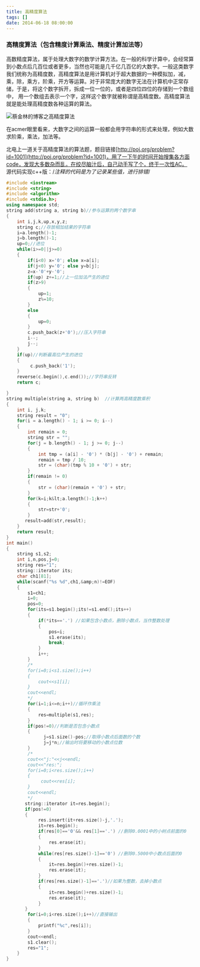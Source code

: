 ```yaml
---
title: 高精度算法
tags: []
date: 2014-06-18 08:00:00
---
```


### 高精度算法（包含精度计算乘法、精度计算加法等）

高数精度算法，属于处理大数字的数学计算方法。在一般的科学计算中，会经常算到小数点后几百位或者更多，当然也可能是几千亿几百亿的大数字。一般这类数字我们统称为高精度数，高精度算法是用计算机对于超大数据的一种模拟加，减，乘，除，乘方，阶乘，开方等运算。对于非常庞大的数字无法在计算机中正常存储，于是，将这个数字拆开，拆成一位一位的，或者是四位四位的存储到一个数组中， 用一个数组去表示一个字，这样这个数字就被称谓是高精度数。高精度算法就是能处理高精度数各种运算的算法。

![蔡金林的博客之高精度算法](/assets/images/precision.png)

在acmer眼里看来，大数字之间的运算一般都会用字符串的形式来处理，例如大数求阶乘，乘法，加法等。

北电上一道关于高精度算法的算法题，题目链接[http://poj.org/problem?id=1001](http://poj.org/problem?id=1001)，用了一下午的时间开始搜集各方面code，发现大多数杂而乱，在绞尽脑汁后，自己动手写了个，终于一次性AC。
源代码实现c++版：/*注释的代码是为了记录某些值，进行排错*/

``` c++	
#include <iostream>
#include <string>
#include <algorithm>
#include <stdio.h>;
using namespace std;
string add(string a, string b)//参与运算的两个数字串
{
	int i,j,k,up,x,y,z;
	string c;//存放相加结果的字符串
	i=a.length()-1;
	j=b.length()-1;
	up=0;//进位
	while(i>=0||j>=0)
	{
        if(i<0) x='0'; else x=a[i];
        if(j<0) y='0'; else y=b[j];
        z=x-'0'+y-'0';
        if(up) z+=1;//上一位加法产生的进位
        if(z>9)
        {
            up=1;
            z%=10;
        }
        else
        {
            up=0;
        }
        c.push_back(z+'0');//压入字符串
        i--;
        j--;
	}
	if(up)//判断最高位产生的进位
	{
	     c.push_back('1');
	}
	reverse(c.begin(),c.end());//字符串反转
	return c;

}
string multiple(string a, string b)  //计算两高精度数乘积
{
	int i, j,k;
	string result = "0";
	for(i = a.length() - 1; i >= 0; i--)
	{
	    int remain = 0;
	    string str = "";
	    for(j = b.length() - 1; j >= 0; j--)
	    {
	        int tmp = (a[i] - '0') * (b[j] - '0') + remain;
	        remain = tmp / 10;
	        str = (char)(tmp % 10 + '0') + str;
	    }
	    if(remain != 0)
	    {
	        str = (char)(remain + '0') + str;
	    }
	    for(k=i;k&lt;a.length()-1;k++)
	    {
	        str=str+'0';
	    }
	   result=add(str,result);
	}
	return result;
}
int main()
{
	string s1,s2;
	int i,n,pos,j=0;
	string res="1";
	string::iterator its;
	char ch1[81];
	while(scanf("%s %d",ch1,&amp;n)!=EOF)
	{
	    s1=ch1;
	    i=0;
	    pos=0;
	    for(its=s1.begin();its!=s1.end();its++)
	    {
	        if(*its=='.') //如果包含小数点，删除小数点，当作整数处理
	        {
	            pos=i;
	            s1.erase(its);
	            break;
	        }
	        i++;
	    }
	    /*
	    for(i=0;i<s1.size();i++)
	    {
	        cout<<s1[i];
	    }
	    cout<<endl;
	    */
	    for(i=1;i<=n;i++)//循环作乘法
	    {
	        res=multiple(s1,res);
	    }
	    if(pos!=0)//判断是否包含小数点
	    {
	          j=s1.size()-pos;//取得小数点后面数的个数
	          j=j*n;//输出时将要移动的小数点位数
	    }
	    /*
	    cout<<"j:"<<j<<endl;
	    cout<<"res:";
	    for(i=0;i<res.size();i++)
	    {
	         cout<<res[i];
	    }
	    cout<<endl;
	    */
	   string::iterator it=res.begin();
	   if(pos!=0)
	   {
	        res.insert(it+res.size()-j,'.');
	        it=res.begin();
	        if(res[0]=='0'&& res[1]=='.') //删除0.0001中的小树点前面的0
	        {
	            res.erase(it);
	        }
	        while(res[res.size()-1]=='0') //删除0.5000中小数点后面的0
	        {
	            it=res.begin()+res.size()-1;
	            res.erase(it);
	        }
	        if(res[res.size()-1]=='.')//如果为整数，去掉小数点
	        {
	            it=res.begin()+res.size()-1;
	            res.erase(it);
	        }
	   }
	    for(i=0;i<res.size();i++)//直接输出
	    {
	        printf("%c",res[i]);
	    }
	    cout<<endl;
	    s1.clear();
	    res="1";
	}
}
```